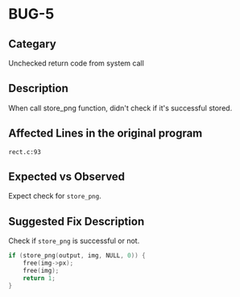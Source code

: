 # BUG-5
## Categary
Unchecked return code from system call

## Description
When call store_png function, didn't check if it's successful stored.

## Affected Lines in the original program
`rect.c:93`

## Expected vs Observed
Expect check for `store_png`.

## Suggested Fix Description
Check if `store_png` is successful or not.
```c
if (store_png(output, img, NULL, 0)) {
    free(img->px);
    free(img);
    return 1;
}
```